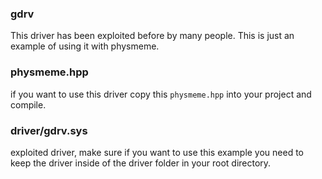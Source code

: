 ### gdrv

This driver has been exploited before by many people. This is just an example of using it with physmeme.

### physmeme.hpp

if you want to use this driver copy this `physmeme.hpp` into your project and compile.

### driver/gdrv.sys

exploited driver, make sure if you want to use this example you need to keep the driver inside of the driver folder in your root directory.